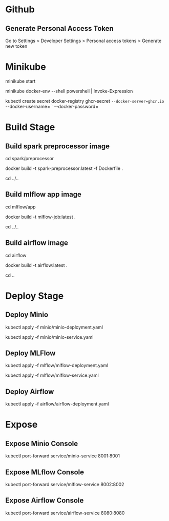 # Github

## Generate Personal Access Token

Go to Settings > Developer Settings > Personal access tokens > Generate new token

# Minikube

minikube start

minikube docker-env --shell powershell | Invoke-Expression

kubectl create secret docker-registry ghcr-secret `--docker-server=ghcr.io`
--docker-username=<github-username> `
--docker-password=<github-personal-access-token>

# Build Stage

## Build spark preprocessor image

cd spark/preprocessor

docker build -t spark-preprocessor:latest -f Dockerfile .

cd ../..

## Build mlflow app image

cd mlflow/app

docker build -t mlflow-job:latest .

cd ../..

## Build airflow image

cd airflow

docker build -t airflow:latest .

cd ..

# Deploy Stage

## Deploy Minio

kubectl apply -f minio/minio-deployment.yaml

kubectl apply -f minio/minio-service.yaml

## Deploy MLFlow

kubectl apply -f mlflow/mlflow-deployment.yaml

kubectl apply -f mlflow/mlflow-service.yaml

## Deploy Airflow

kubectl apply -f airflow/airflow-deployment.yaml

# Expose

## Expose Minio Console

kubectl port-forward service/minio-service 8001:8001

## Expose MLflow Console

kubectl port-forward service/mlflow-service 8002:8002

## Expose Airflow Console

kubectl port-forward service/airflow-service 8080:8080
